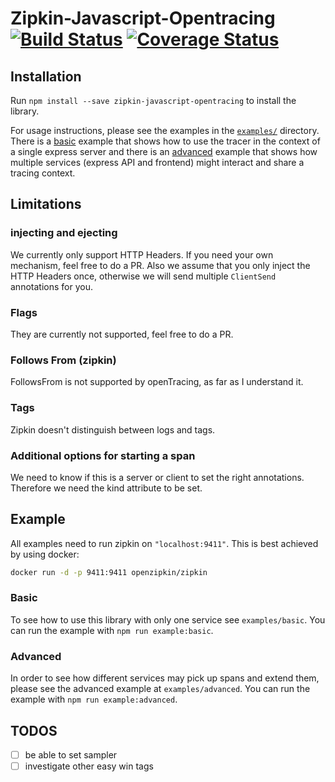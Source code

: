 # Zipkin-Javascript-Opentracing [![Build Status](https://travis-ci.org/costacruise/zipkin-javascript-opentracing.svg?branch=master)](https://travis-ci.org/costacruise/zipkin-javascript-opentracing) [![Coverage Status](https://coveralls.io/repos/github/costacruise/zipkin-javascript-opentracing/badge.svg?branch=master)](https://coveralls.io/github/costacruise/zipkin-javascript-opentracing?branch=master)

## Installation

Run `npm install --save zipkin-javascript-opentracing` to install the library.

For usage instructions, please see the examples in the [`examples/`](examples/) directory.
There is a [basic](examples/basic/) example that shows how to use the tracer in the context of a single express server and there is an [advanced](examples/advanced/) example that shows how multiple services (express API and frontend) might interact and share a tracing context.

## Limitations

### injecting and ejecting

We currently only support HTTP Headers. If you need your own mechanism, feel free to do a PR.
Also we assume that you only inject the HTTP Headers once, otherwise we will send multiple `ClientSend` annotations for you.

### Flags

They are currently not supported, feel free to do a PR.


### Follows From (zipkin)

FollowsFrom is not supported by openTracing, as far as I understand it.

### Tags

Zipkin doesn't distinguish between logs and tags.

### Additional options for starting a span

We need to know if this is a server or client to set the right annotations.
Therefore we need the kind attribute to be set.

## Example

All examples need to run zipkin on `"localhost:9411"`. This is best achieved by using docker:

```bash
docker run -d -p 9411:9411 openzipkin/zipkin
```

### Basic

To see how to use this library with only one service see `examples/basic`.
You can run the example with `npm run example:basic`.

### Advanced

In order to see how different services may pick up spans and extend them, please see the advanced example at `examples/advanced`.
You can run the example with `npm run example:advanced`.


## TODOS

- [ ] be able to set sampler
- [ ] investigate other easy win tags
